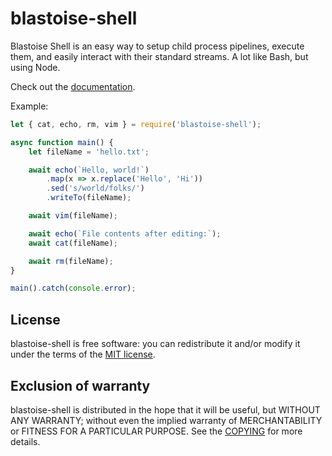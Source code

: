 # blastoise-shell

Blastoise Shell is an easy way to setup child process
pipelines, execute them, and easily interact with their
standard streams. A lot like Bash, but using Node.

Check out the [documentation](https://github.com/n2liquid/blastoise-shell/wiki/Where-is-the-documentation%3F).

Example:
```js
let { cat, echo, rm, vim } = require('blastoise-shell');

async function main() {
    let fileName = 'hello.txt';

    await echo(`Hello, world!`)
        .map(x => x.replace('Hello', 'Hi'))
        .sed('s/world/folks/')
        .writeTo(fileName);

    await vim(fileName);

    await echo(`File contents after editing:`);
    await cat(fileName);

    await rm(fileName);
}

main().catch(console.error);
```

## License

blastoise-shell is free software: you can redistribute it and/or modify it under the terms of the [MIT license](COPYING).

## Exclusion of warranty

blastoise-shell is distributed in the hope that it will be useful, but WITHOUT ANY WARRANTY; without even the implied warranty of MERCHANTABILITY or FITNESS FOR A PARTICULAR PURPOSE. See the [COPYING](COPYING) for more details.
